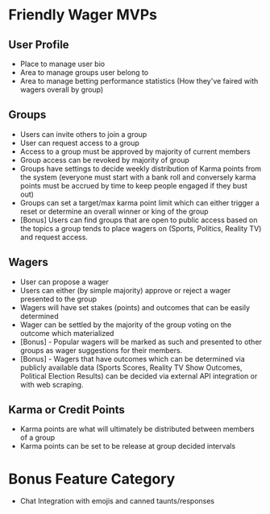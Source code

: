 # Friendly Wager MVPs

## User Profile
-   Place to manage user bio
-   Area to manage groups user belong to
-   Area to manage betting performance statistics (How they've faired with wagers overall by group)

## Groups
-   Users can invite others to join a group 
-   User can request access to a group
-   Access to a group must be approved by majority of current members
-   Group access can be revoked by majority of group
-   Groups have settings to decide weekly distribution of Karma points from the system (everyone must start with a bank roll and conversely karma points must be accrued by time to keep people engaged if they bust out)
-   Groups can set a target/max karma point limit which can either trigger a reset or determine an overall winner or king of the group
-   [Bonus] Users can find groups that are open to public access based on the topics a group tends to place wagers on (Sports, Politics, Reality TV) and request access.

##  Wagers
-   User can propose a wager
-   Users can either (by simple majority) approve or reject a wager presented to the group
-   Wagers will have set stakes (points) and outcomes that can be easily determined
-   Wager can be settled by the majority of the group voting on the outcome which materialized
-   [Bonus] - Popular wagers will be marked as such and presented to other groups as wager suggestions for their members.
-   [Bonus] - Wagers that have outcomes which can be determined via publicly available data (Sports Scores, Reality TV Show Outcomes, Political Election Results) can be decided via external API integration or with web scraping.

## Karma or Credit Points
-   Karma points are what will ultimately be distributed between members of a group
-   Karma points can be set to be release at group decided intervals

# Bonus Feature Category
-   Chat Integration with emojis and canned taunts/responses